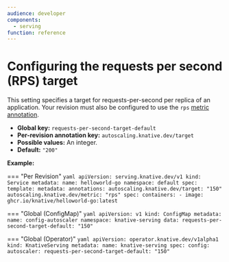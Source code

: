 ```yaml
---
audience: developer
components:
  - serving
function: reference
---
```


# Configuring the requests per second (RPS) target

This setting specifies a target for requests-per-second per replica of an application. Your revision must also be configured to use the `rps` [metric annotation](autoscaling-metrics.md).

* **Global key:** `requests-per-second-target-default`
* **Per-revision annotation key:** `autoscaling.knative.dev/target`
* **Possible values:** An integer.
* **Default:** `"200"`

**Example:**

=== "Per Revision"
    ```yaml
    apiVersion: serving.knative.dev/v1
    kind: Service
    metadata:
      name: helloworld-go
      namespace: default
    spec:
      template:
        metadata:
          annotations:
            autoscaling.knative.dev/target: "150"
            autoscaling.knative.dev/metric: "rps"
        spec:
          containers:
            - image: ghcr.io/knative/helloworld-go:latest
    ```

=== "Global (ConfigMap)"
    ```yaml
    apiVersion: v1
    kind: ConfigMap
    metadata:
     name: config-autoscaler
     namespace: knative-serving
    data:
     requests-per-second-target-default: "150"
    ```

=== "Global (Operator)"
    ```yaml
    apiVersion: operator.knative.dev/v1alpha1
    kind: KnativeServing
    metadata:
      name: knative-serving
    spec:
      config:
        autoscaler:
          requests-per-second-target-default: "150"
    ```
